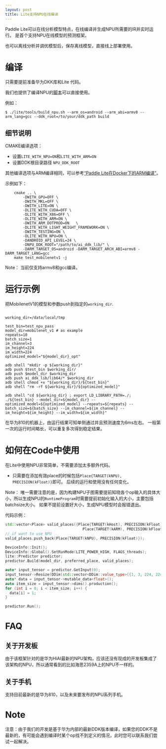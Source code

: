 ```yaml
---
layout: post
title: Lite支持NPU在线编译
---
```


Paddle Lite可以在线分析模型特点，在线编译并生成NPU所需要的IR并实时运行。
是首个支持NPU在线模型的预测框架。

也可以离线分析并调优模型后，保存离线模型，直接线上部署使用。

# 编译

只需要提前准备华为DKK库和Lite 代码。

我们也提供了编译NPU的[脚本](https://github.com/PaddlePaddle/Paddle-Lite/blob/develop/lite/tools/build_npu.sh)可以直接使用。

例如：
```shell
$ ./lite/tools/build_npu.sh --arm_os=android --arm_abi=armv8 --arm_lang=gcc --ddk_root=/to/your/ddk_path build
```

## 细节说明

CMAKE编译选项：

- 设置`LITE_WITH_NPU=ON`和`LITE_WITH_ARM=ON`
- 设置DDK根目录路径 `NPU_DDK_ROOT`

其他编译选项与ARM编译相同，可以参考[“Paddle Lite在Docker下的ARM编译”](/source_compile)。

示例如下：
```shell
    cmake .. \
        -DWITH_GPU=OFF \
        -DWITH_MKL=OFF \
        -DWITH_LITE=ON \
        -DLITE_WITH_CUDA=OFF \
        -DLITE_WITH_X86=OFF \
        -DLITE_WITH_ARM=ON \
        -DWITH_ARM_DOTPROD=ON   \
        -DLITE_WITH_LIGHT_WEIGHT_FRAMEWORK=ON \
        -DWITH_TESTING=ON \
        -DLITE_WITH_NPU=ON \
        -DANDROID_API_LEVEL=24 \
        -DNPU_DDK_ROOT="/path/to/ai_ddk_lib/" \
        -DARM_TARGET_OS=android -DARM_TARGET_ARCH_ABI=armv8 -DARM_TARGET_LANG=gcc
    make test_mobilenetv1 -j
```

Note： 当前仅支持armv8和gcc编译。

# 运行示例

把MobilenetV1的模型和参数push到指定的`working_dir`.

```shell

working_dir=/data/local/tmp

test_bin=test_npu_pass
model_dir=mobilenet_v1 # as example
repeats=10
batch_size=1
im_channel=3
im_height=224
im_width=224
optimized_model="${model_dir}_opt"

adb shell "mkdir -p ${working_dir}"
adb push $test_bin $working_dir/
adb push $model_dir $working_dir
adb push ai_ddk_lib/lib64/* $working_dir
adb shell chmod +x "${working_dir}/${test_bin}"
adb shell "rm -rf ${working_dir}/${optimized_model}"

adb shell "cd ${working_dir} ; export LD_LIBRARY_PATH=./; ./${test_bin} --model_dir=${model_dir} --optimized_model=${optimized_model} --repeats=${repeats} --batch_size=${batch_size} --im_channel=${im_channel} --im_height=${im_height} --im_width=${im_width}"

```
在华为810的机器上，由运行结果可知单侧通过并且预测速度为6ms左右。
一般第一次的运行时间略长，可以重复多次得到稳定结果。

# 如何在Code中使用

在Lite中使用NPU非常简单，不需要添加太多额外代码。

- 只需要在添加有效place的时候包括`Place{TARGET(kNPU), PRECISION(kFloat)}`即可。
后续的运行和使用没有任何变化。

Note：
唯一需要注意的是，因为构建NPU子图需要提前知晓各个op输入的具体大小，所以生成NPU的`RuntimeProgram`时需要提前初始化输入的大小，主要包括batchsize大小。
如果不提前设置好大小，生成NPU模型时会报错退出。

代码示例：
```cpp
std::vector<Place> valid_places({Place{TARGET(kHost), PRECISION(kFloat)},
                                   Place{TARGET(kARM), PRECISION(kFloat)}});
// if want to use NPU
valid_places.push_back(Place{TARGET(kNPU), PRECISION(kFloat)});

DeviceInfo::Init();
DeviceInfo::Global().SetRunMode(LITE_POWER_HIGH, FLAGS_threads);
lite::Predictor predictor;
predictor.Build(model_dir, preferred_place, valid_places);

auto* input_tensor = predictor.GetInput(0);
input_tensor->Resize(DDim(std::vector<DDim::value_type>({1, 3, 224, 224})));
auto* data = input_tensor->mutable_data<float>();
auto item_size = input_tensor->dims().production();
for (int i = 0; i < item_size; i++) {
  data[i] = 1;
}

predictor.Run();
```

# FAQ

## 关于开发板

由于该框架针对的是华为HiAI最新的NPU架构，应该还没有现成的开发板集成了该架构的NPU，所以通常看到的比如海思2359A上的NPU不一样的。

## 关于手机

支持目前最新的是华为810，以及未来要发布的NPU系列手机。

# Note

注意：由于我们的开发是基于华为内部的最新DDK版本编译，如果您的DDK不是最新的，有可能会遇到编译时某个op找不到定义的情况，此时您可以联系我们尝试一起解决。
